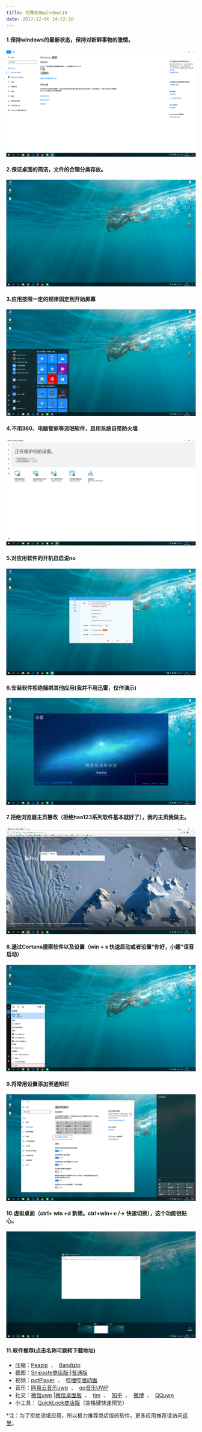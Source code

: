 ```yaml
---
title: 优雅使用windows10
date: 2017-12-06 14:52:10
---
```



#### 1.保持windows的最新状态，保持对新鲜事物的激情。
![image.png](/img/useWin10/6191737-934e8ff65e69623e.png)
#### 2.保证桌面的简洁，文件的合理分类存放。
![image.png](/img/useWin10/6191737-72a621689f12f35d.png)

#### 3.应用按照一定的规律固定到开始屏幕
![image.png](/img/useWin10/6191737-94e7f79d80dcb815.png)

#### 4.不用360、电脑管家等流氓软件，启用系统自带防火墙
![image.png](/img/useWin10/6191737-1b5d5a2b69da8031.png)

#### 5.对应用软件的开机自启说no
![image.png](/img/useWin10/6191737-823462554437a8cb.png)

#### 6.安装软件拒绝捆绑其他应用(我并不用迅雷，仅作演示)
![image.png](/img/useWin10/6191737-f28931dc71b7912e.png)

#### 7.拒绝浏览器主页篡改（拒绝hao123系列软件基本就好了），我的主页我做主。
![image.png](/img/useWin10/6191737-6ca459f0c88206ea.png)

#### 8.通过Cortana搜索软件以及设置（win + s 快速启动或者设置“你好，小娜”语音启动）
![image.png](/img/useWin10/6191737-2b671c30a67683b4.png)

#### 9.将常用设置添加至通知栏
![image.png](/img/useWin10/6191737-6d43449d804f1745.png)

#### 10.虚拟桌面（ctrl+ win +d 新建。ctrl+win+←/→ 快速切换），这个功能很贴心。
![image.png](/img/useWin10/6191737-a684aa891d9ef58d.png)

#### 11.软件推荐(点击名称可跳转下载地址)

* 压缩：[Peazip](http://www.peazip.org/)&nbsp;&nbsp;、&nbsp;&nbsp;[Bandizip](https://www.bandisoft.com/bandizip/cn/)
* 截图：[Snipaste商店版](https://www.microsoft.com/zh-cn/store/p/snipaste/9p1wxpkb68kx);|[普通版](https://zh.snipaste.com/)
* 视频：[potPlayer](http://potplayer.daum.net/?lang=zh_CN)&nbsp;&nbsp;、&nbsp;&nbsp;[哔哩哔哩动画](https://www.microsoft.com/zh-cn/store/p/%E5%93%94%E5%93%A9%E5%93%94%E5%93%A9%E5%8A%A8%E7%94%BB/9nblggh5q5fv)
* 音乐：[网易云音乐uwp](https://www.microsoft.com/zh-cn/store/p/%E7%BD%91%E6%98%93%E4%BA%91%E9%9F%B3%E4%B9%90uwp/9nblggh6g0jf)&nbsp;&nbsp;、&nbsp;&nbsp;[qq音乐UWP](https://www.microsoft.com/zh-cn/store/p/qq%E9%9F%B3%E4%B9%90/9wzdncrfj1q1)
* 社交：[微信uwp](https://www.microsoft.com/zh-cn/store/p/%E5%BE%AE%E4%BF%A1-uwp/9nrj2w1gnl09)&nbsp;|[微信桌面版](https://www.microsoft.com/zh-cn/store/p/%E5%BE%AE%E4%BF%A1-for-windows/9nblggh4slx7)&nbsp;&nbsp;、&nbsp;&nbsp;[tim](https://office.qq.com/)&nbsp;&nbsp;、&nbsp;&nbsp;[知乎](https://www.microsoft.com/zh-cn/store/p/%E7%9F%A5%E4%B9%8E-%E4%B8%8E%E4%B8%96%E7%95%8C%E5%88%86%E4%BA%AB%E4%BD%A0%E7%9A%84%E7%9F%A5%E8%AF%86-%E7%BB%8F%E9%AA%8C%E5%92%8C%E8%A7%81%E8%A7%A3/9nblggh4mkb0)&nbsp;&nbsp;、&nbsp;&nbsp;[微博](https://www.microsoft.com/zh-cn/store/p/%E5%BE%AE%E5%8D%9A/9wzdncrfj1hg)&nbsp;&nbsp;、&nbsp;&nbsp;[QQuwp](https://www.microsoft.com/zh-cn/store/p/qq/9wzdncrfj1ps)</a>
* 小工具： [QuickLook商店版](https://www.microsoft.com/zh-cn/store/p/quicklook/9nv4bs3l1h4s)（空格键快速预览）

*注：为了拒绝流氓应用，所以极力推荐商店版的软件。更多应用推荐请访问[这里](https://emlvirus.gitbooks.io/windows-apps-that-amaze-us/content/)。




